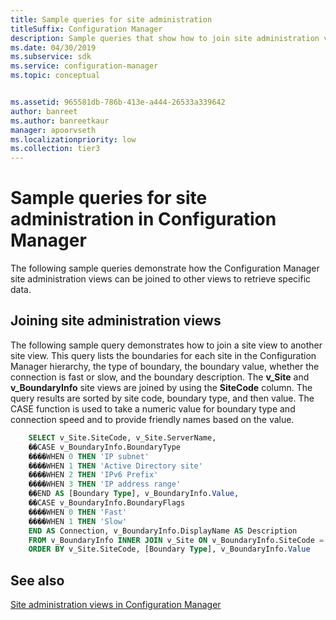 ```yaml
---
title: Sample queries for site administration
titleSuffix: Configuration Manager
description: Sample queries that show how to join site administration views to other views to retrieve specific data.
ms.date: 04/30/2019
ms.subservice: sdk
ms.service: configuration-manager
ms.topic: conceptual


ms.assetid: 965581db-786b-413e-a444-26533a339642
author: banreet
ms.author: banreetkaur
manager: apoorvseth
ms.localizationpriority: low
ms.collection: tier3
---
```


# Sample queries for site administration in Configuration Manager

The following sample queries demonstrate how the Configuration Manager site administration views can be joined to other views to retrieve specific data.

## Joining site administration views

The following sample query demonstrates how to join a site view to another site view. This query lists the boundaries for each site in the Configuration Manager hierarchy, the type of boundary, the boundary value, whether the connection is fast or slow, and the boundary description. The **v_Site** and **v_BoundaryInfo** site views are joined by using the **SiteCode** column. The query results are sorted by site code, boundary type, and then value. The CASE function is used to take a numeric value for boundary type and connection speed and to provide friendly names based on the value.

```sql
    SELECT v_Site.SiteCode, v_Site.ServerName, 
    ��CASE v_BoundaryInfo.BoundaryType 
    ����WHEN 0 THEN 'IP subnet' 
    ����WHEN 1 THEN 'Active Directory site' 
    ����WHEN 2 THEN 'IPv6 Prefix' 
    ����WHEN 3 THEN 'IP address range' 
    ��END AS [Boundary Type], v_BoundaryInfo.Value, 
    ��CASE v_BoundaryInfo.BoundaryFlags 
    ����WHEN 0 THEN 'Fast' 
    ����WHEN 1 THEN 'Slow' 
    END AS Connection, v_BoundaryInfo.DisplayName AS Description 
    FROM v_BoundaryInfo INNER JOIN v_Site ON v_BoundaryInfo.SiteCode = v_Site.SiteCode 
    ORDER BY v_Site.SiteCode, [Boundary Type], v_BoundaryInfo.Value
```

## See also

[Site administration views in Configuration Manager](site-admin-views-configuration-manager.md)
